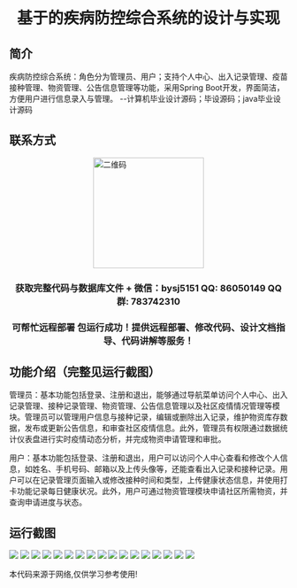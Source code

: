 <p><h1 align="center">基于的疾病防控综合系统的设计与实现</h1></p>

## 简介
疾病防控综合系统：角色分为管理员、用户；支持个人中心、出入记录管理、疫苗接种管理、物资管理、公告信息管理等功能，采用Spring Boot开发，界面简洁，方便用户进行信息录入与管理。    --计算机毕业设计源码；毕设源码；java毕业设计源码


## 联系方式
<img src="https://bs-1329754181.cos.ap-shanghai.myqcloud.com/wx.jpg" alt="二维码" style="display: block; margin: 0 auto;" width="200px">
<p><h3 align="center">获取完整代码与数据库文件 + 微信：bysj5151 QQ: 86050149 QQ群: 783742310</h3></p>
<p><h3 align="center">可帮忙远程部署 包运行成功！提供远程部署、修改代码、设计文档指导、代码讲解等服务！</h3></p>

## 功能介绍（完整见运行截图）
管理员：基本功能包括登录、注册和退出，能够通过导航菜单访问个人中心、出入记录管理、接种记录管理、物资管理、公告信息管理以及社区疫情情况管理等模块。管理员可以管理用户信息与接种记录，编辑或删除出入记录，维护物资库存数据，发布或更新公告信息，和审查社区疫情信息。此外，管理员有权限通过数据统计仪表盘进行实时疫情动态分析，并完成物资申请管理和审批。

用户：基本功能包括登录、注册和退出，用户可以访问个人中心查看和修改个人信息，如姓名、手机号码、邮箱以及上传头像等，还能查看出入记录和接种记录。用户可以在记录管理页面输入或修改接种时间和类型，上传健康状态信息，并使用打卡功能记录每日健康状况。此外，用户可通过物资管理模块申请社区所需物资，并查询申请进度与状态。


## 运行截图
![](https://bs-1329754181.cos.ap-shanghai.myqcloud.com/spring/DiseasePreventionSystemDesignAndImplementation/img/001.jpg)
![](https://bs-1329754181.cos.ap-shanghai.myqcloud.com/spring/DiseasePreventionSystemDesignAndImplementation/img/002.jpg)
![](https://bs-1329754181.cos.ap-shanghai.myqcloud.com/spring/DiseasePreventionSystemDesignAndImplementation/img/003.jpg)
![](https://bs-1329754181.cos.ap-shanghai.myqcloud.com/spring/DiseasePreventionSystemDesignAndImplementation/img/004.jpg)
![](https://bs-1329754181.cos.ap-shanghai.myqcloud.com/spring/DiseasePreventionSystemDesignAndImplementation/img/005.jpg)
![](https://bs-1329754181.cos.ap-shanghai.myqcloud.com/spring/DiseasePreventionSystemDesignAndImplementation/img/006.jpg)
![](https://bs-1329754181.cos.ap-shanghai.myqcloud.com/spring/DiseasePreventionSystemDesignAndImplementation/img/007.jpg)
![](https://bs-1329754181.cos.ap-shanghai.myqcloud.com/spring/DiseasePreventionSystemDesignAndImplementation/img/008.jpg)
![](https://bs-1329754181.cos.ap-shanghai.myqcloud.com/spring/DiseasePreventionSystemDesignAndImplementation/img/009.jpg)
![](https://bs-1329754181.cos.ap-shanghai.myqcloud.com/spring/DiseasePreventionSystemDesignAndImplementation/img/010.jpg)
![](https://bs-1329754181.cos.ap-shanghai.myqcloud.com/spring/DiseasePreventionSystemDesignAndImplementation/img/011.jpg)
![](https://bs-1329754181.cos.ap-shanghai.myqcloud.com/spring/DiseasePreventionSystemDesignAndImplementation/img/012.jpg)
![](https://bs-1329754181.cos.ap-shanghai.myqcloud.com/spring/DiseasePreventionSystemDesignAndImplementation/img/013.jpg)
![](https://bs-1329754181.cos.ap-shanghai.myqcloud.com/spring/DiseasePreventionSystemDesignAndImplementation/img/014.jpg)
![](https://bs-1329754181.cos.ap-shanghai.myqcloud.com/spring/DiseasePreventionSystemDesignAndImplementation/img/015.jpg)
![](https://bs-1329754181.cos.ap-shanghai.myqcloud.com/spring/DiseasePreventionSystemDesignAndImplementation/img/016.jpg)
![](https://bs-1329754181.cos.ap-shanghai.myqcloud.com/spring/DiseasePreventionSystemDesignAndImplementation/img/017.jpg)

<p>本代码来源于网络,仅供学习参考使用!</p>
